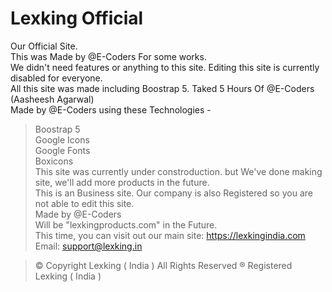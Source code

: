 # Lexking Official
Our Official Site.<br>
This was Made by @E-Coders For some works.<br>
We didn't need features or anything to this site. Editing this site is currently disabled for everyone.<br>
All this site was made including Boostrap 5. Taked 5 Hours Of @E-Coders (Aasheesh Agarwal)<br>
Made by @E-Coders using these Technologies -<br>
> Boostrap 5<br>
> Google Icons<br>
> Google Fonts<br>
> Boxicons<br>
This site was currently under constroduction. but We've done making site, we'll add more products in the future.<br>
This is an Business site. Our company is also Registered so you are not able to edit this site.<br>Made by @E-Coders<br>
Will be "lexkingproducts.com" in the Future. <br>This time, you can visit out our main site: https://lexkingindia.com<br>
Email: support@lexking.in<br>

> &copy; Copyright Lexking ( India ) All Rights Reserved
> &reg; Registered Lexking ( India )
